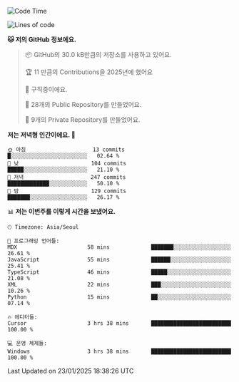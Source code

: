   <!--START_SECTION:waka-->
![Code Time](http://img.shields.io/badge/Code%20Time-979%20hrs%2017%20mins-blue)

![Lines of code](https://img.shields.io/badge/%EC%A0%80%EB%8A%94%20%EC%97%AC%ED%83%9C%EA%B9%8C%EC%A7%80%20-760.2%20thousand%20%EC%A4%84%EC%9D%98%20%EC%BD%94%EB%93%9C%EB%A5%BC%20%EC%9E%91%EC%84%B1%ED%96%88%EC%96%B4%EC%9A%94.-blue)

**🐱 저의 GitHub 정보에요.** 

> 📦 GitHub의 30.0 kB만큼의 저장소를 사용하고 있어요. 
 > 
> 🏆 11 만큼의 Contributions을 2025년에 했어요
 > 
> 💼 구직중이에요.
 > 
> 📜 28개의 Public Repository를 만들었어요. 
 > 
> 🔑 9개의 Private Repository를 만들었어요. 
 > 
**저는 저녁형 인간이에요. 🦉** 

```text
🌞 아침                     13 commits          █░░░░░░░░░░░░░░░░░░░░░░░░   02.64 % 
🌆 낮　                     104 commits         █████░░░░░░░░░░░░░░░░░░░░   21.10 % 
🌃 저녁                     247 commits         █████████████░░░░░░░░░░░░   50.10 % 
🌙 밤　                     129 commits         ███████░░░░░░░░░░░░░░░░░░   26.17 % 
```


📊 **저는 이번주를 이렇게 시간을 보냈어요.** 

```text
🕑︎ Timezone: Asia/Seoul

💬 프로그래밍 언어들: 
MDX                      58 mins             ███████░░░░░░░░░░░░░░░░░░   26.61 % 
JavaScript               55 mins             ██████░░░░░░░░░░░░░░░░░░░   25.41 % 
TypeScript               46 mins             █████░░░░░░░░░░░░░░░░░░░░   21.08 % 
XML                      22 mins             ███░░░░░░░░░░░░░░░░░░░░░░   10.26 % 
Python                   15 mins             ██░░░░░░░░░░░░░░░░░░░░░░░   07.14 % 

🔥 에디터들: 
Cursor                   3 hrs 38 mins       █████████████████████████   100.00 % 

💻 운영 체제들: 
Windows                  3 hrs 38 mins       █████████████████████████   100.00 % 
```


 Last Updated on 23/01/2025 18:38:26 UTC
<!--END_SECTION:waka-->
